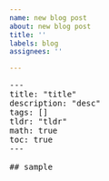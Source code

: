 ```yaml
---
name: new blog post
about: new blog post
title: ''
labels: blog
assignees: ''

---
```


<pre>
---
title: "title"
description: "desc"
tags: []
tldr: "tldr"
math: true
toc: true
---

## sample
</pre>
